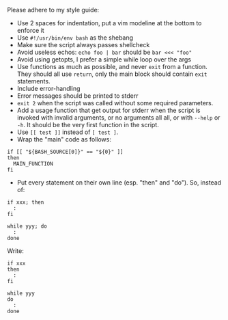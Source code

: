 Please adhere to my style guide:

- Use 2 spaces for indentation, put a vim modeline at the bottom to enforce it
- Use `#!/usr/bin/env bash` as the shebang
- Make sure the script always passes shellcheck
- Avoid useless echos: `echo foo | bar` should be `bar <<< "foo"`
- Avoid using getopts, I prefer a simple while loop over the args
- Use functions as much as possible, and never `exit` from a function. 
They should all use `return`, only the main block should contain `exit` 
statements.
- Include error-handling
- Error messages should be printed to stderr
- `exit 2` when the script was called without some required parameters.
- Add a usage function that get output for stderr when the script is invoked 
with invalid arguments, or no arguments all all, or with `--help` or `-h`. It 
should be the very first function in the script.
- Use `[[ test ]]` instead of `[ test ]`.
- Wrap the "main" code as follows:

```
if [[ "${BASH_SOURCE[0]}" == "${0}" ]]
then
  MAIN_FUNCTION
fi
```

- Put every statement on their own line (esp. "then" and "do"). So, instead of:

```
if xxx; then
  :
fi

while yyy; do
  :
done
```

Write:

```
if xxx
then
  :
fi

while yyy
do
  :
done
```
